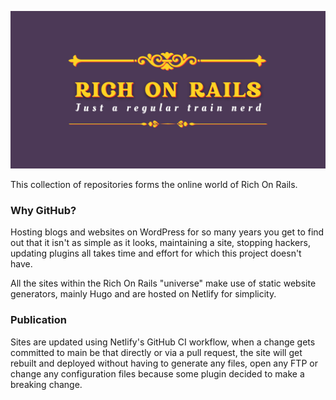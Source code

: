 ![](profile/images/git-banner.png)

This collection of repositories forms the online world of Rich On Rails.

### Why GitHub?

Hosting blogs and websites on WordPress for so many years you get to find out that it isn't as simple as it looks, maintaining a site, stopping hackers, updating plugins all takes time and effort for which this project doesn't have. 

All the sites within the Rich On Rails "universe" make use of static website generators, mainly Hugo and are hosted on Netlify for simplicity. 

### Publication

Sites are updated using Netlify's GitHub CI workflow, when a change gets committed to main be that directly or via a pull request, the site will get rebuilt and deployed without having to generate any files, open any FTP or change any configuration files because some plugin decided to make a breaking change. 